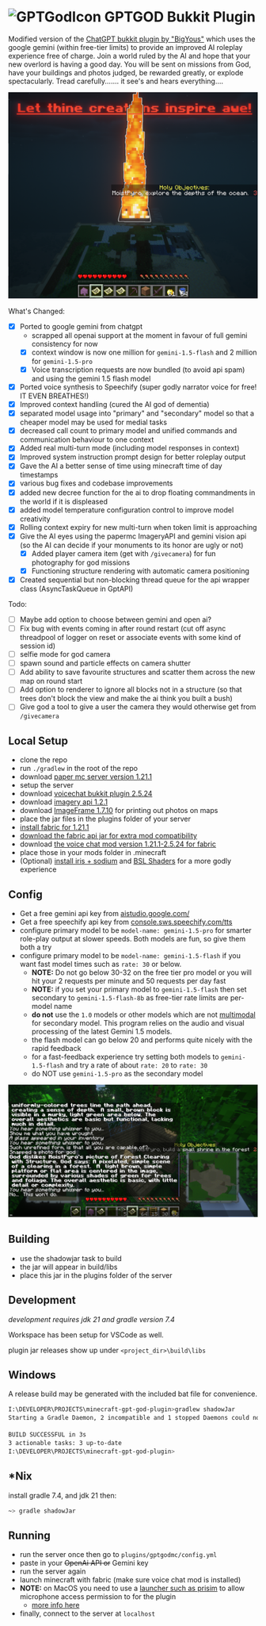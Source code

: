 # ![GPTGodIcon](https://github.com/user-attachments/assets/15ee2068-82d8-419a-9247-17332ec84600) GPTGOD Bukkit Plugin
Modified version of the [ChatGPT bukkit plugin by "BigYous"](https://github.com/YOUSY0US3F/minecraft-gpt-god-plugin) which uses the google gemini (within free-tier limits) to provide an improved AI roleplay experience free of charge. Join a world ruled by the AI and hope that your new overlord is having a good day. You will be sent on missions from God, have your buildings and photos judged, be rewarded greatly, or explode spectacularly. Tread carefully....... it see's and hears everything....

![demo image of photography and decree features](./demo_images/photography.png)

What's Changed:

- [x] Ported to google gemini from chatgpt
    - scrapped all openai support at the moment in favour of full gemini consistency for now
    - [x] context window is now one million for `gemini-1.5-flash` and 2 million for `gemini-1.5-pro`
    - [x] Voice transcription requests are now bundled (to avoid api spam) and using the gemini 1.5 flash model
    
- [x] Ported voice synthesis to Speechify (super godly narrator voice for free! IT EVEN BREATHES!)
- [x] Improved context handling (cured the AI god of dementia)
- [x] separated model usage into "primary" and "secondary" model so that a cheaper model may be used for medial tasks
- [x] decreased call count to primary model and unified commands and communication behaviour to one context 
- [x] Added real multi-turn mode (including model responses in context)
- [x] Improved system instruction prompt design for better roleplay output
- [x] Gave the AI a better sense of time using minecraft time of day timestamps
- [x] various bug fixes and codebase improvements
- [x] added new decree function for the ai to drop floating commandments in the world if it is displeased
- [x] added model temperature configuration control to improve model creativity
- [x] Rolling context expiry for new multi-turn when token limit is approaching
- [x] Give the AI eyes using the papermc ImageryAPI and gemini vision api (so the AI can decide if your monuments to its honor are ugly or not)
  - [x] Added player camera item (get with `/givecamera`) for fun photography for god missions
  - [x] Functioning structure rendering with automatic camera positioning
- [x] Created sequential but non-blocking thread queue for the api wrapper class (AsyncTaskQueue in GptAPI)

Todo:

- [ ] Maybe add option to choose between gemini and open ai?
- [ ] Fix bug with events coming in after round restart (cut off async threadpool of logger on reset or associate events with some kind of session id)
- [ ] selfie mode for god camera
- [ ] spawn sound and particle effects on camera shutter
- [ ] Add ability to save favourite structures and scatter them across the new map on round start
- [ ] Add option to renderer to ignore all blocks not in a structure (so that trees don't block the view and make the ai think you built a bush)
- [ ] Give god a tool to give a user the camera they would otherwise get from `/givecamera`

## Local Setup

- clone the repo
- run `./gradlew` in the root of the repo
- download [paper mc server version 1.21.1](https://papermc.io/downloads/paper)
- setup the server
- download [voicechat bukkit plugin 2.5.24](https://modrinth.com/plugin/simple-voice-chat/version/bukkit-2.5.24)
- download [imagery api 1.2.1](https://github.com/jensjeflensje/minecraft_imagery/releases/tag/1.2.1)
- download [ImageFrame 1.7.10](https://hangar.papermc.io/LOOHP/ImageFrame/versions) for printing out photos on maps
- place the jar files in the plugins folder of your server
- [install fabric for 1.21.1](https://fabricmc.net/use/installer/)
- [download the fabric api jar for extra mod compatibility](https://www.curseforge.com/minecraft/mc-mods/fabric-api/files/5848063)
- download [the voice chat mod version 1.21.1-2.5.24 for fabric](https://modrinth.com/plugin/simple-voice-chat/version/fabric-1.21.4-2.5.24)
- place those in your mods folder in .minecraft
- (Optional) [install iris + sodium](https://www.irisshaders.dev/) and [BSL Shaders](https://www.curseforge.com/minecraft/shaders/bsl-shaders) for a more godly experience

## Config
- Get a free gemini api key from [aistudio.google.com/](https://aistudio.google.com/)
- Get a free speechify api key from [console.sws.speechify.com/tts](https://console.sws.speechify.com/tts)
- configure primary model to be `model-name: gemini-1.5-pro` for smarter role-play output at slower speeds. Both models are fun, so give them both a try
- configure primary model to be `model-name: gemini-1.5-flash` if you want fast model times such as `rate: 30` or below.
    - **NOTE:** Do not go below 30-32 on the free tier pro model or you will hit your 2 requests per minute and 50 requests per day fast
    - **NOTE:** if you set your primary model to `gemini-1.5-flash` then set secondary to `gemini-1.5-flash-8b` as free-tier rate limits are per-model name
    - **do not** use the `1.0` models or other models which are not [multimodal](https://cloud.google.com/use-cases/multimodal-ai) for secondary model. This program relies on the audio and visual processing of the latest Gemini 1.5 models.
    - the flash model can go below 20 and performs quite nicely with the rapid feedback
    - for a fast-feedback experience try setting both models to `gemini-1.5-flash` and try a rate of about `rate: 20` to `rate: 30`
    - do NOT use `gemini-1.5-pro` as the secondary model

![game-play example photo 2](./demo_images/god_hates_me.png)

## Building

- use the shadowjar task to build
- the jar will appear in build/libs
- place this jar in the plugins folder of the server

## Development

*development requires jdk 21 and gradle version 7.4*

Workspace has been setup for VSCode as well.

plugin jar releases show up under `<project_dir>\build\libs`

## Windows
A release build may be generated with the included bat file for convenience.
```bash
I:\DEVELOPER\PROJECTS\minecraft-gpt-god-plugin>gradlew shadowJar
Starting a Gradle Daemon, 2 incompatible and 1 stopped Daemons could not be reused, use --status for details

BUILD SUCCESSFUL in 3s
3 actionable tasks: 3 up-to-date
I:\DEVELOPER\PROJECTS\minecraft-gpt-god-plugin>
```

## *Nix

install gradle 7.4, and jdk 21 then:

```bash
~> gradle shadowJar
```

## Running

- run the server once then go to `plugins/gptgodmc/config.yml`
- paste in your ~~OpenAi API or~~ Gemini key
- run the server again
- launch minecraft with fabric (make sure voice chat mod is installed)
- **NOTE:** on MacOS you need to use a [launcher such as prisim](https://prismlauncher.org/) to allow microphone access permission to for the plugin
  - [more info here](https://modrepo.de/minecraft/voicechat/wiki/macos)
- finally, connect to the server at `localhost`
